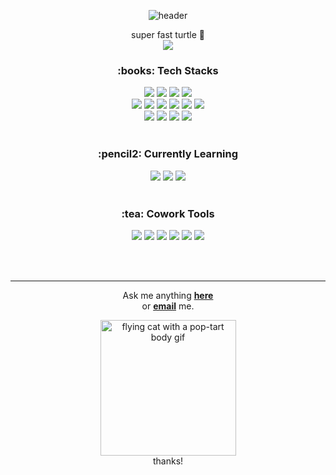 <div align="center">

 ![header](https://capsule-render.vercel.app/api?type=waving&color=0:ffe45c,100:d5adff&text=Hi%20there%20!&animation=twinkling&fontColor=fff&stroke=003268)

 super fast turtle :turtle: <br>
 <img src="https://img.shields.io/badge/Markup Developer-03C75A?style=for-the-badge&logo=Naver&logoColor=white">
 <br>

 <h3>:books: Tech Stacks </h3>
 <div>
  <img src="https://img.shields.io/badge/VS Code-007ACC?style=for-the-badge&logo=Visual Studio Code&logoColor=white">
  <img src="https://img.shields.io/badge/Git-181717?style=for-the-badge&logo=GitHub&logoColor=white">
  <img src="https://img.shields.io/badge/Sourcetree-0052CC?style=for-the-badge&logo=Sourcetree&logoColor=white">
  <img src="https://img.shields.io/badge/Bootstrap-7952B3?style=for-the-badge&logo=Bootstrap&logoColor=white">
 </div>

 <div>
  <img src="https://img.shields.io/badge/HTML5-E34F26?style=for-the-badge&logo=HTML5&logoColor=white">
  <img src="https://img.shields.io/badge/CSS3-1572B6?style=for-the-badge&logo=CSS3&logoColor=white">
  <img src="https://img.shields.io/badge/Sass/Scss-CC6699?style=for-the-badge&logo=Sass&logoColor=white">
  <img src="https://img.shields.io/badge/Swiper-6332F6?style=for-the-badge&logo=Swiper&logoColor=white">
  <img src="https://img.shields.io/badge/jQuery-0769AD?style=for-the-badge&logo=jQuery&logoColor=white">
  <img src="https://img.shields.io/badge/JavaScript(ES6)-F7DF1E?style=for-the-badge&logo=JavaScript&logoColor=white">
 </div>

 <div>
  <img src="https://img.shields.io/badge/Node.js-339933?style=for-the-badge&logo=Node.js&logoColor=white">
  <img src="https://img.shields.io/badge/gulp-CF4647?style=for-the-badge&logo=gulp&logoColor=white">
  <img src="https://img.shields.io/badge/npm-CB3837?style=for-the-badge&logo=npm&logoColor=white">
  <img src="https://img.shields.io/badge/Yarn-2C8EBB?style=for-the-badge&logo=Yarn&logoColor=white">
 </div>
 <br>

 <h3> :pencil2: Currently Learning </h3>
 <div>
  <img src="https://img.shields.io/badge/React-61DAFB?style=for-the-badge&logo=React&logoColor=white">
  <img src="https://img.shields.io/badge/Vue.js-4FC08D?style=for-the-badge&logo=Vue.js&logoColor=white">
  <img src="https://img.shields.io/badge/TypeScript-3178C6?style=for-the-badge&logo=TypeScript&logoColor=white">
 </div>
 <br>

 <h3> :tea: Cowork Tools </h3>
 <div>
   <img src="https://img.shields.io/badge/GitHub-181717?style=for-the-badge&logo=GitHub&logoColor=white">
   <img src="https://img.shields.io/badge/GitLab-FC6D26?style=for-the-badge&logo=GitLab&logoColor=white">
   <img src="https://img.shields.io/badge/works-03C75A?style=for-the-badge&logo=Naver&logoColor=white">
   <img src="https://img.shields.io/badge/zeplin-fa9440?style=for-the-badge&logo=zeplin&logoColor=white">
   <img src="https://img.shields.io/badge/Figma-F24E1E?style=for-the-badge&logo=Figma&logoColor=white">
   <img src="https://img.shields.io/badge/Photoshop-31A8FF?style=for-the-badge&logo=Adobe Photoshop&logoColor=white">
 </div>

 <br><br>

 ---
 Ask me anything <a href="https://github.com/ABSphreak/ABSphreak/issues/new"><b>here</b></a><br>
 or <a href="mailto:jiihy@naver.com"><b>email</b></a> me.

 <div><img width="217" alt="flying cat with a pop-tart body gif" src="https://c.tenor.com/lTtlX5xlfmgAAAAC/nyan-cat.gif"></div>
 thanks!

</div>
